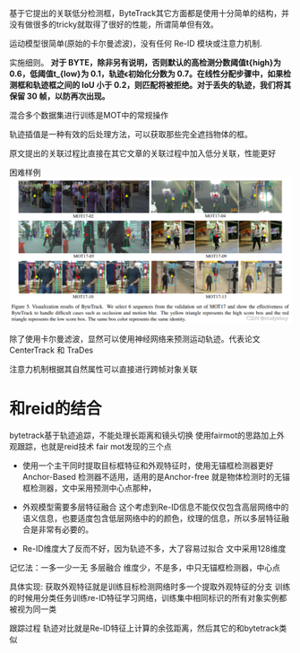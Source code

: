 基于它提出的关联低分检测框，ByteTrack其它方面都是使用十分简单的结构，并没有做很多的tricky就取得了很好的性能，所谓简单但有效。

运动模型很简单(原始的卡尔曼滤波)，没有任何 Re-ID 模块或注意力机制.

实施细则。 **对于 BYTE，除非另有说明，否则默认的高检测分数阈值t{high}为 0.6，低阈值t_{low}为 0.1，轨迹ϵ初始化分数为 0.7。在线性分配步骤中，如果检测框和轨迹框之间的 IoU 小于 0.2，则匹配将被拒绝。对于丢失的轨迹，我们将其保留 30 帧，以防再次出现。**

混合多个数据集进行训练是MOT中的常规操作

轨迹插值是一种有效的后处理方法，可以获取那些完全遮挡物体的框。

原文提出的关联过程比直接在其它文章的关联过程中加入低分关联，性能更好

困难样例 ![img_7.png](img_7.png)

除了使用卡尔曼滤波，显然可以使用神经网络来预测运动轨迹。代表论文CenterTrack 和 TraDes

注意力机制根据其自然属性可以直接进行跨帧对象关联


# 和reid的结合
bytetrack基于轨迹追踪，不能处理长距离和镜头切换
使用fairmot的思路加上外观跟踪，也就是reid技术
fair mot发现的三个点

- 使用一个主干同时提取目标框特征和外观特征时，使用无锚框检测器更好
Anchor-Based 检测器不适用，适用的是Anchor-free 就是物体检测时的无锚框检测器，文中采用预测中心点那种，

- 外观模型需要多层特征融合 
这个考虑到Re-ID信息不能仅仅包含高层网络中的语义信息，也要适度包含低层网络中的的颜色，纹理的信息，所以多层特征融合是非常有必要的。

- Re-ID维度大了反而不好，因为轨迹不多，大了容易过拟合 文中采用128维度

记忆法：一多一少一无 多层融合 维度少，不是多，中只无锚框检测器，中心点

具体实现:
获取外观特征就是训练目标检测网络时多一个提取外观特征的分支
训练的时候用分类任务训练re-ID特征学习网络，训练集中相同标识的所有对象实例都被视为同一类

跟踪过程 
轨迹对比就是Re-ID特征上计算的余弦距离，然后其它的和bytetrack类似
